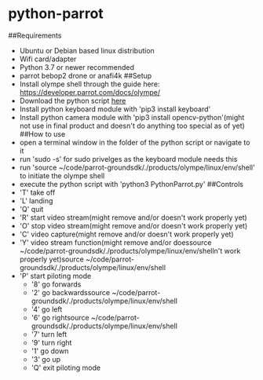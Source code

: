 # python-parrot
##Requirements
- Ubuntu or Debian based linux distribution
- Wifi card/adapter
- Python 3.7 or newer recommended
- parrot bebop2 drone or anafi4k
##Setup
- Install olympe shell through the  guide here: https://developer.parrot.com/docs/olympe/
- Download the python script [here](PythonParrot.py)
- Install python keyboard module with 'pip3 install keyboard'
- Install python camera  module with 'pip3 install opencv-python'(might not use in final product and doesn't do anything too special as of yet)
##How to use
- open a terminal window in the folder of the python script or navigate to it
- run 'sudo -s' for sudo privelges as the keyboard module needs this
- run 'source ~/code/parrot-groundsdk/./products/olympe/linux/env/shell' to initiate the olympe shell
- execute the python script with 'python3 PythonParrot.py'
##Controls
- 'T' take off
- 'L' landing
- 'Q' quit
- 'R' start video stream(might remove and/or doesn't work properly yet)
- 'O' stop video stream(might remove and/or doesn't work properly yet)
- 'C' video capture(might remove and/or doesn't work properly yet)
- 'Y' video stream function(might remove and/or doessource ~/code/parrot-groundsdk/./products/olympe/linux/env/shelln't work properly yet)source ~/code/parrot-groundsdk/./products/olympe/linux/env/shell
- 'P' start piloting mode
  - '8' go forwards
  - '2' go backwardssource ~/code/parrot-groundsdk/./products/olympe/linux/env/shell
  - '4' go left
  - '6' go rightsource ~/code/parrot-groundsdk/./products/olympe/linux/env/shell
  - '7' turn left
  - '9' turn right
  - '1' go down
  - '3' go up
  - 'Q' exit piloting mode
